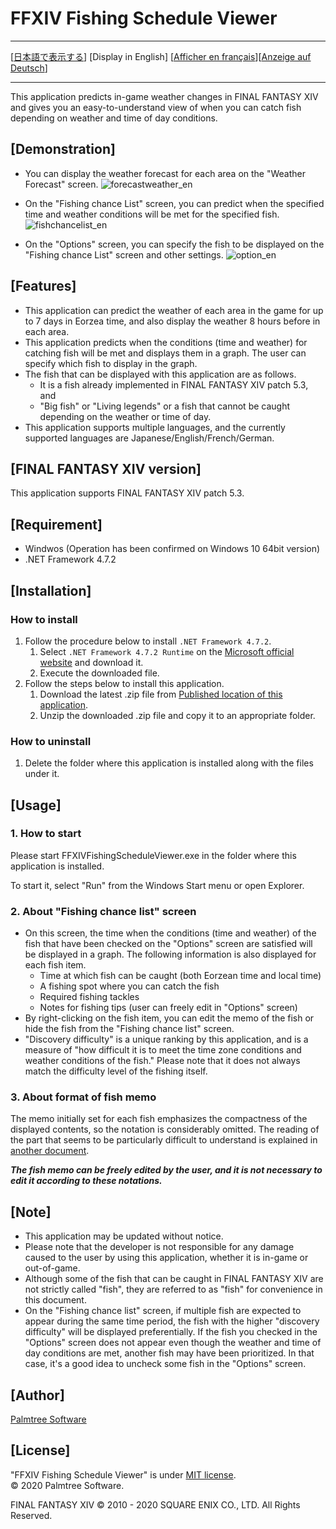 ﻿# FFXIV Fishing Schedule Viewer<a name="top_of_content"></a>

---

[[日本語で表示する](README.md#top_of_content)] [Display in English] [[Afficher en français](README_fr.md#top_of_content)][[Anzeige auf Deutsch](README_de.md#top_of_content)]

---

This application predicts in-game weather changes in FINAL FANTASY XIV and gives you an easy-to-understand view of when you can catch fish depending on weather and time of day conditions.

## [Demonstration]

- You can display the weather forecast for each area on the "Weather Forecast" screen.
![forecastweather_en](https://user-images.githubusercontent.com/28302784/88461499-fb283800-cede-11ea-83b4-4e7691868867.png)

- On the "Fishing chance List" screen, you can predict when the specified time and weather conditions will be met for the specified fish.
![fishchancelist_en](https://user-images.githubusercontent.com/28302784/88461501-fcf1fb80-cede-11ea-899d-c8c731fe93b9.png)

- On the "Options" screen, you can specify the fish to be displayed on the "Fishing chance List" screen and other settings.
![option_en](https://user-images.githubusercontent.com/28302784/88461500-fc596500-cede-11ea-9f59-68eec7073088.png)

## [Features]

- This application can predict the weather of each area in the game for up to 7 days in Eorzea time, and also display the weather 8 hours before in each area.
- This application predicts when the conditions (time and weather) for catching fish will be met and displays them in a graph. The user can specify which fish to display in the graph.
- The fish that can be displayed with this application are as follows.
   - It is a fish already implemented in FINAL FANTASY XIV patch 5.3, and
   - "Big fish" or "Living legends" or a fish that cannot be caught depending on the weather or time of day.
- This application supports multiple languages, and the currently supported languages are Japanese/English/French/German.


## [FINAL FANTASY XIV version]

This application supports FINAL FANTASY XIV patch 5.3.

## [Requirement]

* Windwos (Operation has been confirmed on Windows 10 64bit version)
* .NET Framework 4.7.2


## [Installation]

### How to install

1. Follow the procedure below to install `.NET Framework 4.7.2`.
    1. Select `.NET Framework 4.7.2 Runtime` on the [Microsoft official website](https://dotnet.microsoft.com/download/dotnet-framework/net472) and download it.
    2. Execute the downloaded file.
2. Follow the steps below to install this application.
    1. Download the latest .zip file from [Published location of this application](https://github.com/rougemeilland/FFXIVFishingScheduleViewer/releases/latest).
    2. Unzip the downloaded .zip file and copy it to an appropriate folder.

### How to uninstall

1. Delete the folder where this application is installed along with the files under it.

## [Usage]

### 1. How to start

Please start FFXIVFishingScheduleViewer.exe in the folder where this application is installed.

To start it, select "Run" from the Windows Start menu or open Explorer.

### 2. About "Fishing chance list" screen

- On this screen, the time when the conditions (time and weather) of the fish that have been checked on the "Options" screen are satisfied will be displayed in a graph.
The following information is also displayed for each fish item.
  - Time at which fish can be caught (both Eorzean time and local time)
  - A fishing spot where you can catch the fish
  - Required fishing tackles
  - Notes for fishing tips (user can freely edit in "Options" screen)
- By right-clicking on the fish item, you can edit the memo of the fish or hide the fish from the "Fishing chance list" screen.
- "Discovery difficulty" is a unique ranking by this application, and is a measure of "how difficult it is to meet the time zone conditions and weather conditions of the fish."
Please note that it does not always match the difficulty level of the fishing itself.

### 3. About format of fish memo
The memo initially set for each fish emphasizes the compactness of the displayed contents, so the notation is considerably omitted.
The reading of the part that seems to be particularly difficult to understand is explained in [another document](AboutFishMemo_en.md#top_of_content).

***The fish memo can be freely edited by the user, and it is not necessary to edit it according to these notations.***

## [Note]

- This application may be updated without notice.
- Please note that the developer is not responsible for any damage caused to the user by using this application, whether it is in-game or out-of-game.
- Although some of the fish that can be caught in FINAL FANTASY XIV are not strictly called "fish", they are referred to as "fish" for convenience in this document.
- On the "Fishing chance list" screen, if multiple fish are expected to appear during the same time period, the fish with the higher "discovery difficulty" will be displayed preferentially. If the fish you checked in the "Options" screen does not appear even though the weather and time of day conditions are met, another fish may have been prioritized. In that case, it's a good idea to uncheck some fish in the "Options" screen.

## [Author]

[Palmtree Software](https://github.com/rougemeilland)

## [License]

"FFXIV Fishing Schedule Viewer" is under [MIT license](https://raw.githubusercontent.com/rougemeilland/FFXIVFishingScheduleViewer/master/LICENSE).  
© 2020 Palmtree Software.  

FINAL FANTASY XIV © 2010 - 2020 SQUARE ENIX CO., LTD. All Rights Reserved.